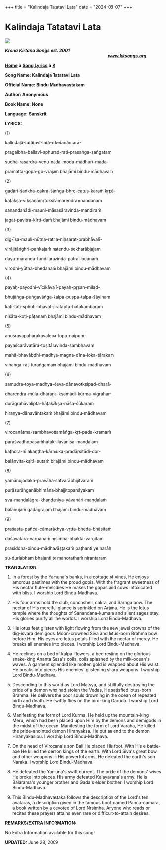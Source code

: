 +++
title = "Kalindaja Tatatavi Lata"
date = "2024-08-07"
+++

# Kalindaja Tatatavi Lata
[**![](http://kksongs.org/image_files/image002.jpg)**](http://kksongs.org/)

**_Krsna_** **_Kirtana Songs est. 2001_**                                                                                                                                                      **_www.kksongs.org_**

[**Home**](http://kksongs.org/) **à** [**Song Lyrics**](http://kksongs.org/lyrics.html) **à** [**K**](http://kksongs.org/songs/song_k.html)

**Song Name: Kalindaja Tatatavi Lata**

**Official Name: Bindu Madhavastakam**

**Author: Anonymous**

**Book Name: None**

**Language:** [**Sanskrit**](http://kksongs.org/language/list/sanskrit.html)

**LYRICS:**

(1)

kalindajā-taṭāṭavī-latā-niketanāntara\-

pragalbha-ballavī-sphurad-rati-prasańga-sańgatam

sudhā-rasārdra-veṇu-nāda-moda-mādhurī-mada\-

pramatta-gopa-go-vrajaḿ bhajāmi bindu-mādhavam

(2)

gadāri-śańkha-cakra-śārńga-bhṛc-catuṣ-karaḿ kṛpā\-

kaṭākṣa-vīkṣaṇāmṛtokṣitāmarendra\=nandanam

sanandanādi-mauni-mānasāravinda-mandiraḿ

jagat-pavitra-kīrti-daḿ bhajāmi bindu-mādhavam

(3)

dig-īśa-mauli-nūtna-ratna-niḥsarat-prabhāvalī\-

virājitāńghri-pańkajaḿ natendu-śekharābjajam

dayā-maranda-tundilāravinda-patra-locanaḿ

virodhi-yūtha-bhedanaḿ bhajāmi bindu-mādhavam

(4)

payaḥ-payodhi-vīcikāvalī-payaḥ-pṛṣan-milad\-

bhujāńga-puńgavāńga-kalpa-puṣpa-talpa-śāyinam

kaṭī-taṭī-sphuṭī-bhavat-pratapta-hāṭakāmbaraḿ

niśāta-koṭi-pāṭanaḿ bhajāmi bindu-mādhavam

(5)

anuśravāpahārakāvalepa-lopa-naipuṇī\-

payaścarāvatāra-toṣitāravinda-sambhavam

mahā-bhavābdhi-madhya-magna-dīna-loka-tārakaḿ

vihańga-rāṭ-turańgamaḿ bhajāmi bindu-mādhavam

(6)

samudra-toya-madhya-deva-dānavotkṣipad-dharā\-

dharendra-mūla-dhāraṇa-kṣamādi-kūrma-vigraham

durāgrahāvalipta-hāṭakākṣa-nāśa-śūkaraḿ

hiraṇya-dānavāntakaḿ bhajāmi bindu-mādhavam

(7)

virocanātma-sambhavottamāńga-kṛt-pada-kramaḿ

paraśvadhopasaḿhatākhilāvanīśa-maṇḍalam

kaṭhora-nīlakaṇṭha-kārmuka-pradāṛsitādi-dor\-

balānvita-kṣitī\=sutaḿ bhajāmi bindu-mādhavam

(8)

yamānujodaka-pravāha-satvarābhijitvaraḿ

purāsurāńganābhimāna-bhajjitopanāyakam

sva-maṇḍalāgra-khaṇḍanīya-yāvanāri-maṇḍalaḿ

balānujaḿ gadāgrajaḿ bhajāmi bindu-mādhavam

(9)

praśasta-pañca-cāmarākhya-vṛtta-bheda-bhāsitaḿ

daśāvatāra-varṇanaḿ nṛsiḿha-bhakta-varṇitam

prasiddha-bindu-mādhavāṣṭakaḿ paṭhanti ye narāḥ

su-durlabhaḿ bhajanti te manorathaḿ nirantaram

**TRANSLATION**

1) In a forest by the Yamuna's banks, in a cottage of vines, He enjoys amorous pastimes with the proud gopis. With the fragrant sweetness of His nectar flute-melodies He makes the gopas and cows intoxicated with bliss. I worship Lord Bindu-Madhava.

2) His four arms hold the club, conchshell, cakra, and Sarnga bow. The nectar of His merciful glance is sprinkled on Arjuna. He is the lotus temple where the thoughts of Sanandana\-kumara and silent sages stay. His glories purify all the worlds. I worship Lord Bindu-Madhava.

3) His lotus feet glisten with light flowing from the new jewel crowns of the dig-isvara demigods. Moon-crowned Siva and lotus-born Brahma bow before Him. His eyes are lotus petals filled with the nectar of mercy. He breaks all enemies into pieces. I worship Lord Bindu-Madhava.

4) He reclines on a bed of kalpa\-flowers, a bed resting on the glorious snake-king Ananta Sesa's coils, coils splashed by the milk-ocean's waves. A garment splendid like molten gold is wrapped about His waist. He breaks into pieces His enemies' glistening sharp weapons. I worship Lord Bindu-Madhava.

5) Descending to this world as Lord Matsya, and skillfully destroying the pride of a demon who had stolen the Vedas, He satisfied lotus-born Brahma. He delivers the poor souls drowning in the ocean of repeated birth and death. He swiftly flies on the bird-king Garuda. I worship Lord Bindu-Madhava.

6) Manifesting the form of Lord Kurma, He held up the mountain-king Meru, which had been placed upon Him by the demons and demigods in the midst of the ocean. Manifesting the form of Lord Varaha, He killed the pride-anointed demon Hiranyaksa. He put an end to the demon Hiranyakasipu. I worship Lord Bindu-Madhava.

7) On the head of Virocana's son Bali He placed His foot. With His e battle-axe He killed the demon kings of the earth. With Lord Siva's great bow and other weapons in His powerful arms, He defeated the earth's son Naraka. I worship Lord Bindu-Madhava.

8) He defeated the Yamuna's swift current. The pride of the demons' wives He broke into pieces. His army defeated Kalayavana's army. He is Balarama's younger brother and Gada's elder brother. I worship Lord Bindu-Madhava.

9) This Bindu-Madhavastaka follows the description of the Lord's ten avataras, a description given in the famous book named Panca-camara, a book written by a devotee of Lord Nrsimha. Anyone who reads or recites these prayers attains even rare or difficult-to-attain desires.

**REMARKS/EXTRA INFORMATION:**

No Extra Information available for this song!

**UPDATED:** June 28, 2009
